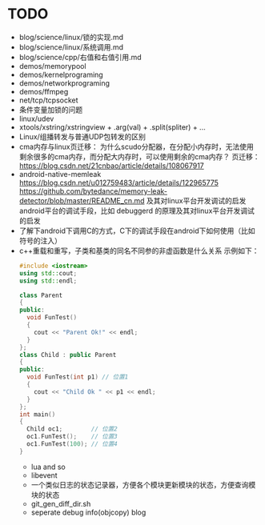 # TODO

- blog/science/linux/锁的实现.md
- blog/science/linux/系统调用.md
- blog/science/cpp/右值和右值引用.md
- demos/memorypool
- demos/kernelprograming
- demos/networkprograming
- demos/ffmpeg
- net/tcp/tcpsocket
- 条件变量加锁的问题
- linux/udev
- xtools/xstring/xstringview + .arg(val) + .split(spliter) + ...
- Linux/组播转发与普通UDP包转发的区别
- cma内存与linux页迁移：
  为什么scudo分配器，在分配小内存时，无法使用剩余很多的cma内存，而分配大内存时，可以使用剩余的cma内存？
  页迁移：https://blog.csdn.net/21cnbao/article/details/108067917
- android-native-memleak https://blog.csdn.net/u012759483/article/details/122965775 https://github.com/bytedance/memory-leak-detector/blob/master/README_cn.md
  及其对linux平台开发调试的启发
  android平台的调试手段，比如 debuggerd 的原理及其对linux平台开发调试的启发
- 了解下android下调用C的方式，C下的调试手段在android下如何使用（比如符号的注入）
- c++重载和重写，子类和基类的同名不同参的非虚函数是什么关系
  示例如下：
  ```c++
  #include <iostream>
  using std::cout;
  using std::endl;

  class Parent
  {
  public:
    void FunTest()
    {
      cout << "Parent Ok!" << endl;
    }
  };
  class Child : public Parent
  {
  public:
    void FunTest(int p1) // 位置1
    {
      cout << "Child Ok " << p1 << endl;
    }
  };
  int main()
  {
    Child oc1;		  // 位置2
    oc1.FunTest();	  // 位置3
    oc1.FunTest(100); // 位置4
  }
  ```
  - lua and so
  - libevent
  - 一个类似日志的状态记录器，方便各个模块更新模块的状态，方便查询模块的状态
  - git_gen_diff_dir.sh
  - seperate debug info(objcopy) blog